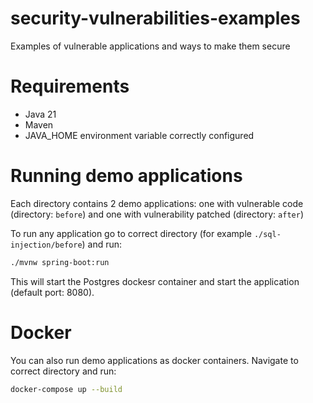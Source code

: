 # security-vulnerabilities-examples
Examples of vulnerable applications and ways to make them secure

# Requirements
- Java 21
- Maven
- JAVA_HOME environment variable correctly configured

# Running demo applications


Each directory contains 2 demo applications: 
one with vulnerable code (directory: `before`) 
and one with vulnerability patched (directory: `after`)

To run any application go to correct directory (for example `./sql-injection/before`) and run:
```bash
./mvnw spring-boot:run
```

This will start the Postgres dockesr container and start the application (default port: 8080).




# Docker 

You can also run demo applications as docker containers. Navigate to correct directory and run:
```bash
docker-compose up --build
```
